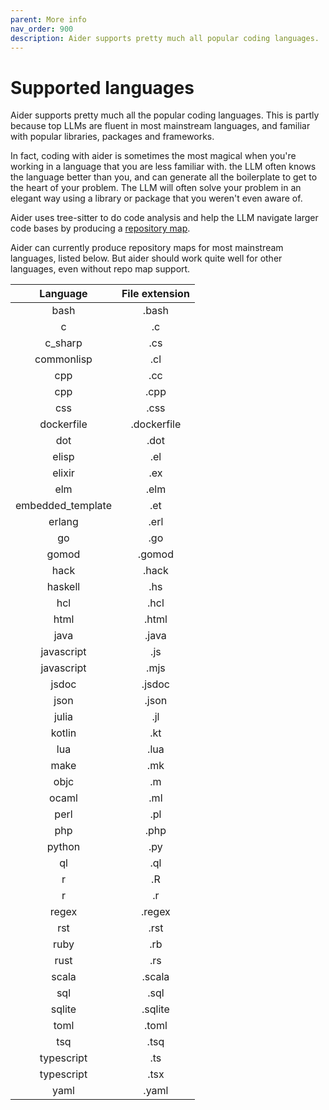 ```yaml
---
parent: More info
nav_order: 900
description: Aider supports pretty much all popular coding languages.
---
```

# Supported languages

Aider supports pretty much all the popular coding languages.
This is partly because top LLMs are fluent in most mainstream languages,
and familiar with popular libraries, packages and frameworks.

In fact, coding with aider is sometimes the most magical
when you're working in a language that you
are less familiar with.
the LLM often knows the language better than you,
and can generate all the boilerplate to get to the heart of your
problem.
The LLM will often solve your problem in an elegant way
using a library or package that you weren't even aware of.

Aider uses tree-sitter to do code analysis and help
the LLM navigate larger code bases by producing
a [repository map](https://aider.chat/docs/repomap.html).

Aider can currently produce repository maps for most mainstream languages, listed below.
But aider should work quite well for other languages, even without repo map support.

<!--[[[cog
from aider.repomap import get_supported_languages_md
cog.out(get_supported_languages_md())
]]]-->

| Language | File extension |
|:--------:|:--------------:|
| bash                 | .bash                |
| c                    | .c                   |
| c_sharp              | .cs                  |
| commonlisp           | .cl                  |
| cpp                  | .cc                  |
| cpp                  | .cpp                 |
| css                  | .css                 |
| dockerfile           | .dockerfile          |
| dot                  | .dot                 |
| elisp                | .el                  |
| elixir               | .ex                  |
| elm                  | .elm                 |
| embedded_template    | .et                  |
| erlang               | .erl                 |
| go                   | .go                  |
| gomod                | .gomod               |
| hack                 | .hack                |
| haskell              | .hs                  |
| hcl                  | .hcl                 |
| html                 | .html                |
| java                 | .java                |
| javascript           | .js                  |
| javascript           | .mjs                 |
| jsdoc                | .jsdoc               |
| json                 | .json                |
| julia                | .jl                  |
| kotlin               | .kt                  |
| lua                  | .lua                 |
| make                 | .mk                  |
| objc                 | .m                   |
| ocaml                | .ml                  |
| perl                 | .pl                  |
| php                  | .php                 |
| python               | .py                  |
| ql                   | .ql                  |
| r                    | .R                   |
| r                    | .r                   |
| regex                | .regex               |
| rst                  | .rst                 |
| ruby                 | .rb                  |
| rust                 | .rs                  |
| scala                | .scala               |
| sql                  | .sql                 |
| sqlite               | .sqlite              |
| toml                 | .toml                |
| tsq                  | .tsq                 |
| typescript           | .ts                  |
| typescript           | .tsx                 |
| yaml                 | .yaml                |

<!--[[[end]]]-->

